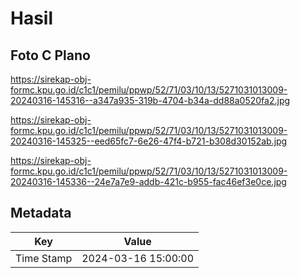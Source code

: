 # Hasil

## Foto C Plano

https://sirekap-obj-formc.kpu.go.id/c1c1/pemilu/ppwp/52/71/03/10/13/5271031013009-20240316-145316--a347a935-319b-4704-b34a-dd88a0520fa2.jpg

https://sirekap-obj-formc.kpu.go.id/c1c1/pemilu/ppwp/52/71/03/10/13/5271031013009-20240316-145325--eed65fc7-6e26-47f4-b721-b308d30152ab.jpg

https://sirekap-obj-formc.kpu.go.id/c1c1/pemilu/ppwp/52/71/03/10/13/5271031013009-20240316-145336--24e7a7e9-addb-421c-b955-fac46ef3e0ce.jpg


## Metadata

| Key        | Value               |
| ---------- | ------------------- |
| Time Stamp | 2024-03-16 15:00:00 |



